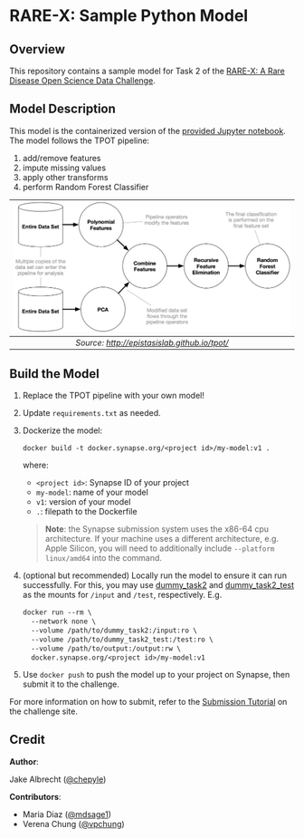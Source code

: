 # RARE-X: Sample Python Model

## Overview
This repository contains a sample model for Task 2 of the [RARE-X: A Rare Disease Open Science Data Challenge](https://www.synapse.org/rarex).

## Model Description
This model is the containerized version of the [provided Jupyter notebook](https://www.synapse.org/#!Synapse:syn51942435). The model follows the TPOT pipeline:

1. add/remove features
2. impute missing values
3. apply other transforms
4. perform Random Forest Classifier

| ![TPOT pipeline](https://raw.githubusercontent.com/EpistasisLab/tpot/master/images/tpot-pipeline-example.png) |
|:--:|
| _Source: http://epistasislab.github.io/tpot/_|

## Build the Model
1. Replace the TPOT pipeline with your own model!

2. Update `requirements.txt` as needed.

3. Dockerize the model:

   ```
   docker build -t docker.synapse.org/<project id>/my-model:v1 .
   ```

   where:
   * `<project id>`: Synapse ID of your project
   * `my-model`: name of your model
   * `v1`: version of your model
   * `.`: filepath to the Dockerfile

   > **Note**: the Synapse submission system uses the x86-64 cpu architecture.  If your machine uses a different architecture, e.g. Apple Silicon, you will need to additionally include `--platform linux/amd64` into the command.  

4. (optional but recommended) Locally run the model to ensure it can run successfully. For this, you may use [dummy_task2](https://www.synapse.org/#!Synapse:syn51614785) and [dummy_task2_test](https://www.synapse.org/#!Synapse:syn51974898) as the mounts for `/input` and `/test`, respectively. E.g.

   ```
   docker run --rm \
     --network none \
     --volume /path/to/dummy_task2:/input:ro \
     --volume /path/to/dummy_task2_test:/test:ro \
     --volume /path/to/output:/output:rw \
     docker.synapse.org/<project id>/my-model:v1
   ```

5. Use `docker push` to push the model up to your project on Synapse, then submit it to the challenge.

For more information on how to submit, refer to the [Submission Tutorial](https://www.synapse.org/#!Synapse:syn51198355/wiki/622697) on the challenge site.

## Credit
**Author**:

Jake Albrecht ([@chepyle](https://github.com/chepyle))

**Contributors**:
* Maria Diaz ([@mdsage1](https://github.com/mdsage1))
* Verena Chung ([@vpchung](https://github.com/vpchung))
